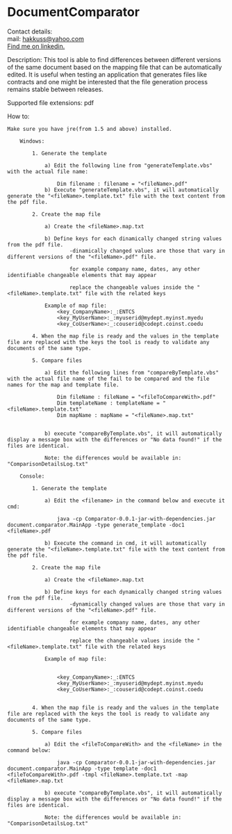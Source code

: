 DocumentComparator
==================

Contact details:<br>
mail: hakkuss@yahoo.com<br>
<a href="http://www.linkedin.com/pub/mircea-sirghi/32/6b5/700/" target="_blank">Find me on linkedin.</a>

Description: 
	This tool is able to find differences between different versions of the same document based on the mapping file that can be automatically edited. 
	It is useful when testing an application that generates files like contracts and one might be interested that the file generation process remains
	stable between releases. 

Supported file extensions:
	pdf

How to:

	Make sure you have jre(from 1.5 and above) installed.
	
		Windows:
		
			1. Generate the template 
			 
				a) Edit the following line from "generateTemplate.vbs" with the actual file name: 
				
					Dim filename : filename = "<fileName>.pdf"
				b) Execute "generateTemplate.vbs", it will automatically generate the "<fileName>.template.txt" file with the text content from the pdf file.
				
			2. Create the map file
					 
				a) Create the <fileName>.map.txt
				
			 	b) Define keys for each dinamically changed string values from the pdf file. 
						-dinamically changed values are those that vary in different versions of the "<fileName>.pdf" file.
					
						for example company name, dates, any other identifiable changeable elements that may appear
						
						replace the changeable values inside the "<fileName>.template.txt" file with the related keys
						
				Example of map file: 
					<key_CompanyName>:_:ENTCS
					<key_MyUserName>:_:myuserid@mydept.myinst.myedu
					<key_CoUserName>:_:couserid@codept.coinst.coedu							
												
			4. When the map file is ready and the values in the template file are replaced with the keys the tool is ready to validate any documents of the same type.   
					 
			5. Compare files
				
				a) Edit the following lines from "compareByTemplate.vbs" with the actual file name of the fail to be compared and the file names for the map and template file.  
					
					Dim fileName : fileName = "<fileToCompareWith>.pdf"
					Dim templateName : templateName = "<fileName>.template.txt"
					Dim mapName : mapName = "<fileName>.map.txt"
					
				
				b) execute "compareByTemplate.vbs", it will automatically display a message box with the differences or "No data found!" if the files are identical.
				
				Note: the differences would be available in: "ComparisonDetailsLog.txt"	
					
		Console: 
			
			1. Generate the template 
			
				a) Edit the <filename> in the command below and execute it cmd: 
				
					java -cp Comparator-0.0.1-jar-with-dependencies.jar document.comparator.MainApp -type generate_template -doc1 <fileName>.pdf
					
				b) Execute the command in cmd, it will automatically generate the "<fileName>.template.txt" file with the text content from the pdf file.
				
			2. Create the map file
					 
				a) Create the <fileName>.map.txt
				
			 	b) Define keys for each dynamically changed string values from the pdf file. 
						-dynamically changed values are those that vary in different versions of the "<fileName>.pdf" file.
					
						for example company name, dates, any other identifiable changeable elements that may appear
						
						replace the changeable values inside the "<fileName>.template.txt" file with the related keys
						
				Example of map file: 
					
					
					<key_CompanyName>:_:ENTCS
					<key_MyUserName>:_:myuserid@mydept.myinst.myedu
					<key_CoUserName>:_:couserid@codept.coinst.coedu
												
												
			4. When the map file is ready and the values in the template file are replaced with the keys the tool is ready to validate any documents of the same type.   
					 
			5. Compare files
				
				a) Edit the <fileToCompareWith> and the <fileName> in the command below:
					
					java -cp Comparator-0.0.1-jar-with-dependencies.jar document.comparator.MainApp -type template -doc1 <fileToCompareWith>.pdf -tmpl <fileName>.template.txt -map <fileName>.map.txt
				
				b) execute "compareByTemplate.vbs", it will automatically display a message box with the differences or "No data found!" if the files are identical.
				
				Note: the differences would be available in: "ComparisonDetailsLog.txt"